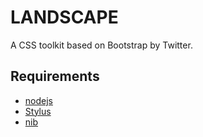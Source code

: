 LANDSCAPE
=========

A CSS toolkit based on Bootstrap by Twitter.

## Requirements
- [nodejs](http://nodejs.org/)
- [Stylus](http://learnboost.github.com/stylus/)
- [nib](http://visionmedia.github.com/nib/)